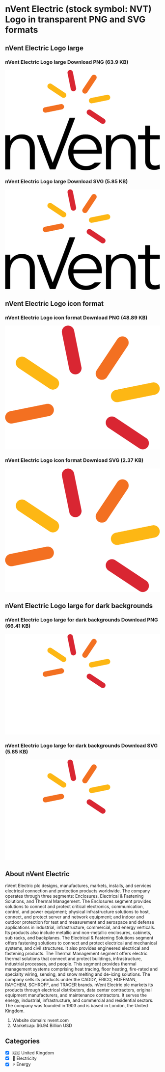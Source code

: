 # nVent Electric (stock symbol: NVT) Logo in transparent PNG and SVG formats

## nVent Electric Logo large

### nVent Electric Logo large Download PNG (63.9 KB)

![nVent Electric Logo large Download PNG (63.9 KB)](/img/orig/NVT_BIG-39fa553e.png)

### nVent Electric Logo large Download SVG (5.85 KB)

![nVent Electric Logo large Download SVG (5.85 KB)](/img/orig/NVT_BIG-6ddf60fa.svg)

## nVent Electric Logo icon format

### nVent Electric Logo icon format Download PNG (48.89 KB)

![nVent Electric Logo icon format Download PNG (48.89 KB)](/img/orig/NVT-fc26a3af.png)

### nVent Electric Logo icon format Download SVG (2.37 KB)

![nVent Electric Logo icon format Download SVG (2.37 KB)](/img/orig/NVT-394fbf8a.svg)

## nVent Electric Logo large for dark backgrounds

### nVent Electric Logo large for dark backgrounds Download PNG (66.41 KB)

![nVent Electric Logo large for dark backgrounds Download PNG (66.41 KB)](/img/orig/NVT_BIG.D-03796d23.png)

### nVent Electric Logo large for dark backgrounds Download SVG (5.85 KB)

![nVent Electric Logo large for dark backgrounds Download SVG (5.85 KB)](/img/orig/NVT_BIG.D-838584d1.svg)

## About nVent Electric

nVent Electric plc designs, manufactures, markets, installs, and services electrical connection and protection products worldwide. The company operates through three segments: Enclosures, Electrical & Fastening Solutions, and Thermal Management. The Enclosures segment provides solutions to connect and protect critical electronics, communication, control, and power equipment; physical infrastructure solutions to host, connect, and protect server and network equipment; and indoor and outdoor protection for test and measurement and aerospace and defense applications in industrial, infrastructure, commercial, and energy verticals. Its products also include metallic and non-metallic enclosures, cabinets, sub racks, and backplanes. The Electrical & Fastening Solutions segment offers fastening solutions to connect and protect electrical and mechanical systems, and civil structures. It also provides engineered electrical and fastening products. The Thermal Management segment offers electric thermal solutions that connect and protect buildings, infrastructure, industrial processes, and people. This segment provides thermal management systems comprising heat tracing, floor heating, fire-rated and specialty wiring, sensing, and snow melting and de-icing solutions. The company sells its products under the CADDY, ERICO, HOFFMAN, RAYCHEM, SCHROFF, and TRACER brands. nVent Electric plc markets its products through electrical distributors, data center contractors, original equipment manufacturers, and maintenance contractors. It serves the energy, industrial, infrastructure, and commercial and residential sectors. The company was founded in 1903 and is based in London, the United Kingdom.

1. Website domain: nvent.com
2. Marketcap: $6.94 Billion USD


## Categories
- [x] 🇬🇧 United Kingdom
- [x] 🔋 Electricity
- [x] ⚡ Energy
